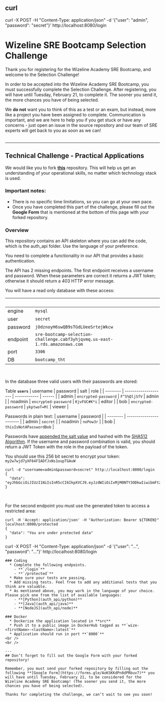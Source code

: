 ## curl
curl -X POST -H "Content-Type: application/json" -d '{"user": "admin", "password": "secret"}' http://localhost:8080/login

# Wizeline SRE Bootcamp Selection Challenge

Thank you for registering for the Wizeline Academy SRE Bootcamp, and welcome to the Selection Challenge!

In order to be accepted into the Wizeline Academy SRE Bootcamp, you must successfully complete the Selection Challenge. After registering, you will have until Tuesday, February 21, to complete it. The sooner you send it, the more chances you have of being selected.

We **do not** want you to think of this as a test or an exam, but instead, more like a project you have been assigned to complete. Communication is important, and we are here to help you if you get stuck or have any concerns - just open an issue in the source repository and our team of SRE experts will get back to you as soon as we can!
<br />
<br />

---

## Technical Challenge - Practical Applications

We would like you to fork **[this](https://github.com/wizelineacademy/sre-bootcamp)** repository. This will help us get an understanding of your operational skills, no matter which technology stack is used.


### Important notes:
- There is no specific time limitations, so you can go at your own pace.
- Once you have completed this part of the challenge, please fill out the **Google Form** that is mentioned at the bottom of this page with your forked repository.


### Overview

This repository contains an API skeleton where you can add the code, which is the auth_api folder. Use the language of your preference.

You need to complete a functionality in our API that provides a basic authentication.

The API has 2 missing endpoints. The first endpoint receives a username and password. When these parameters are correct it returns a JWT token; otherwise it should return a 403 HTTP error message.


You will have a read only database with these access:

|&nbsp;|&nbsp;|
| -------- | --------------------------                                                          |
| engine   | `mysql`                                                                             |
| user     | `secret`                                                                            |
| password | `jOdznoyH6swQB9sTGdLUeeSrtejWkcw`                                                   |
| endpoint | `sre-bootcamp-selection-challenge.cabf3yhjqvmq.us-east-1.rds.amazonaws.com` |
| port     | `3306`                                                                              |
| DB       | `bootcamp_tht`                                                                      |
<br />

In the database three valid users with their passwords are stored:

Table **`users`**
| username | password             | salt         | role   |
| -------- | -------------------- | ------------ | ------ |
| admin    | `encrypted-password` | `F^S%QljSfV` | admin  |
| noadmin  | `encrypted-password` | `KjvFUC#K*i` | editor |
| bob      | `encrypted-password` | `ykptwoT=M(` | viewer |
<br />

Passwords in plain text:
| username | password                |
| -------- | ----------------------- |
| admin    | `secret`                |
| noadmin  | `noPow3r`               |
| bob      | `thisIsNotAPasswordBob` |
<br />

Passwords have [appended the salt value](https://auth0.com/blog/adding-salt-to-hashing-a-better-way-to-store-passwords/#Mitigating-Password-Attacks-with-Salt) and hashed with the [SHA512 Algorithm](https://en.wikipedia.org/wiki/SHA-2).
If the username and password combination is valid, you should return a JWT Token with the role in the payload of the token.
<br />

You should use this 256 bit secret to encrypt your token:
`my2w7wjd7yXF64FIADfJxNs1oupTGAuW`
```
curl -d "username=admin&password=secret" http://localhost:8000/login
{
  "data": "eyJhbGciOiJIUzI1NiIsInR5cCI6IkpXVCJ9.eyJzdWIiOiIxMjM0NTY3ODkwIiwibmFtZSI6IkpvaG4gRG9lIiwiaWF0IjoxNTE2MjM5MDIyfQ.SflKxwRJSMeKKF2QT4fwpMeJf36POk6yJV_adQssw5c"
}
```
<br />

For the second endpoint you must use the generated token to access a restricted area:
```
curl -H 'Accept: application/json' -H "Authorization: Bearer ${TOKEN}" localhost:8000/protected
{
  "data": "You are under protected data"
}
```
curl -X POST -H "Content-Type: application/json" -d '{"user": "...", "password": "..."}' http://localhost:8080/login
<br />
```
### Coding
  * Complete the following endpoints.
    - **`/login`**
    - **`/protected`**
  * Make sure your tests are passing.
  * Add missing tests. Feel free to add any additional tests that you think are valuable.
  * As mentioned above, you may work in the language of your choice. Please pick one from the list of available languages:
    - **[Python](auth_api/python)**
    - **[Java](auth_api/java)**
    - **[NodeJS](auth_api/node)**

### Docker
  * Dockerize the application located in **src**
  * Push it to a public image in DockerHub tagged as **`wize-<firstName>-<lastName>:latest`**
  * Application should run in port **`8000`**
<br />
<br />

---
## Don’t forget to fill out the Google Form with your forked repository!

Remember, you must send your forked repository by filling out the following **[Google Form](https://forms.gle/AoKSKKdPn8dPRbuv7)** you will have until Tuesday, February 21, to be considered for the Wizeline Academy SRE Bootcamp! (The sooner you send it, the more chances you have of being selected). 

Thanks for completing the challenge, we can’t wait to see you soon!

